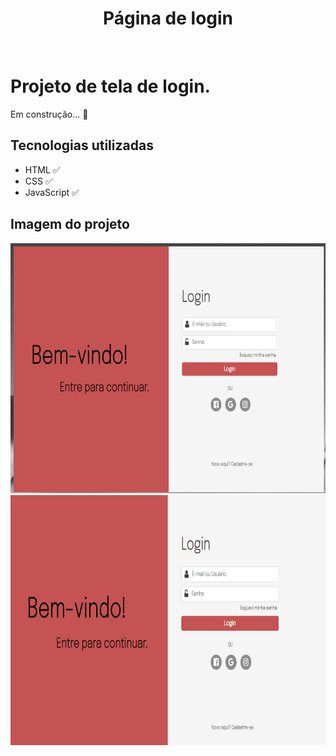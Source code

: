 <h1 align="center">Página de login</h1>

<br>

<h1>Projeto de tela de login.</h1>
<p>Em construção... 🚀</p>

<h2> Tecnologias utilizadas </h2>
<ul>
    <li> HTML ✅</li>
    <li> CSS ✅</li>
    <li> JavaScript ✅</li>
</ul>

<h2> Imagem do projeto </h2>
<img src="./login.png"style="height: 400px">
<img src="./gif.gif"style="height: 400px">